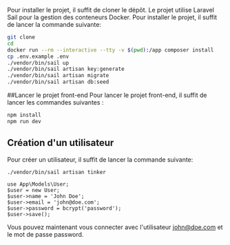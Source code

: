 Pour installer le projet, il suffit de cloner le dépôt. Le projet utilise Laravel Sail pour la gestion des conteneurs Docker. Pour installer le projet, il suffit de lancer la commande suivante:
```bash
git clone
cd
docker run --rm --interactive --tty -v $(pwd):/app composer install
cp .env.example .env
./vendor/bin/sail up
./vendor/bin/sail artisan key:generate
./vendor/bin/sail artisan migrate
./vendor/bin/sail artisan db:seed
```

##Lancer le projet front-end
Pour lancer le projet front-end, il suffit de lancer les commandes suivantes :
```bash
npm install
npm run dev
```

## Création d'un utilisateur
Pour créer un utilisateur, il suffit de lancer la commande suivante:
```bash
./vendor/bin/sail artisan tinker
```
```
use App\Models\User;
$user = new User;
$user->name = 'John Doe';
$user->email = 'john@doe.com';
$user->password = bcrypt('password');
$user->save();
```
Vous pouvez maintenant vous connecter avec l'utilisateur john@doe.com et le mot de passe password.

